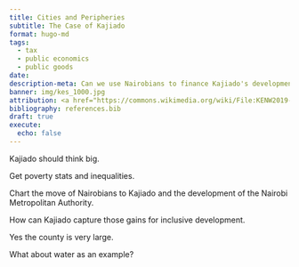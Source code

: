 ```yaml
---
title: Cities and Peripheries
subtitle: The Case of Kajiado
format: hugo-md
tags:
  - tax
  - public economics
  - public goods
date: 
description-meta: Can we use Nairobians to finance Kajiado's development
banner: img/kes_1000.jpg
attribution: <a href="https://commons.wikimedia.org/wiki/File:KENW2019-1000o.jpg">Bigbald118</a>, <a href="https://creativecommons.org/licenses/by-sa/4.0">CC BY-SA 4.0</a>, via Wikimedia Commons
bibliography: references.bib
draft: true
execute:
  echo: false
---
```


Kajiado should think big.

Get poverty stats and inequalities.

Chart the move of Nairobians to Kajiado and the development of the Nairobi Metropolitan Authority.

How can Kajiado capture those gains for inclusive development.

Yes the county is very large.

What about water as an example?